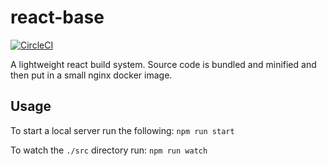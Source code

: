 # react-base

[![CircleCI](https://img.shields.io/circleci/project/github/JChanceHud/react-base.svg)](http://artifacts.plug.sh/project/github/JChanceHud/react-base/latest/artifacts)

A lightweight react build system. Source code is bundled and minified and then put in a small nginx docker image.

## Usage

To start a local server run the following: `npm run start`

To watch the `./src` directory run: `npm run watch`
